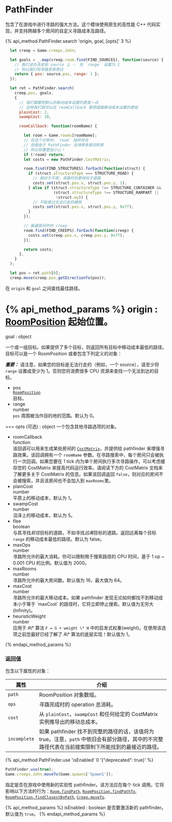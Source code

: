 # PathFinder
 
 包含了在游戏中进行寻路的强大方法。这个模块使用原生的高性能 C++ 代码实现，并支持跨越多个房间的自定义寻路成本及路径。

{% api_method PathFinder.search 'origin, goal, [opts]' 3 %}

```javascript
  let creep = Game.creeps.John;

  let goals = _.map(creep.room.find(FIND_SOURCES), function(source) {
    // 我们没办法走到 source 上 -- 将 `range` 设置为 1
    // 所以我们将寻路至其旁边
    return { pos: source.pos, range: 1 };
  });

  let ret = PathFinder.search(
    creep.pos, goals,
    {
      // 我们需要把默认的移动成本设置的更高一点
      // 这样我们就可以在 roomCallback 里把道路移动成本设置的更低
      plainCost: 2,
      swampCost: 10,

      roomCallback: function(roomName) {

        let room = Game.rooms[roomName];
        // 在这个示例中，`room` 始终存在
        // 但是由于 PathFinder 支持跨多房间检索
        // 所以你要更加小心！
        if (!room) return;
        let costs = new PathFinder.CostMatrix;

        room.find(FIND_STRUCTURES).forEach(function(struct) {
          if (struct.structureType === STRUCTURE_ROAD) {
            // 相对于平原，寻路时将更倾向于道路
            costs.set(struct.pos.x, struct.pos.y, 1);
          } else if (struct.structureType !== STRUCTURE_CONTAINER &&
                     (struct.structureType !== STRUCTURE_RAMPART ||
                      !struct.my)) {
            // 不能穿过无法行走的建筑
            costs.set(struct.pos.x, struct.pos.y, 0xff);
          }
        });

        // 躲避房间中的 creep
        room.find(FIND_CREEPS).forEach(function(creep) {
          costs.set(creep.pos.x, creep.pos.y, 0xff);
        });

        return costs;
      },
    }
  );

  let pos = ret.path[0];
  creep.move(creep.pos.getDirectionTo(pos));
```

在 <code>origin</code> 和 <code>goal</code> 之间查找最佳路径。

{% api_method_params %}
origin : <a href="#RoomPosition">RoomPosition</a>
起始位置。
===
goal : object

一个或一组目标。如果提供了多个目标，则返回所有目标中移动成本最低的路径。目标可以是一个 RoomPosition 或者包含下列定义的对象：

<em><strong>重要：</strong></em> 请注意，如果您的目标是无法行走的（例如，一个 source），请至少将 <code>range</code> 设置成至少为 1。否则您将浪费很多 CPU 资源来查找一个无法到达的目标。
					<ul>
						<li>
							<div class="api-arg-title">pos</div>
							<div class="api-arg-type"><a href="#RoomPosition"><code>RoomPosition</code></a></div>
							<div class="api-arg-desc">目标。</div>
						</li>
						<li>
							<div class="api-arg-title">range</div>
							<div class="api-arg-type">number</div>
							<div class="api-arg-desc"><code>pos</code> 周围被当作目的地的范围。默认为 0。</div>
						</li>
					</ul>
				
===
opts (可选) : object
一个包含其他寻路选项的对象。
<ul>
    <li>
        <div class="api-arg-title">roomCallback</div>
        <div class="api-arg-type">function</div>
        <div class="api-arg-desc">该回调可以用来生成某些房间的 <a href="#PathFinder-CostMatrix"><code>CostMatrix</code></a>，并提供给 pathfinder 来增强寻路效果。该回调拥有一个 <code>roomName</code> 参数。在寻路搜索中，每个房间只会被执行一次回调。如果您要在 1 tick 内为单个房间执行多次寻路操作，可以考虑缓存您的 CostMatrix 来提高代码运行效率。请阅读下方的 CostMatrix 文档来了解更多关于 CostMatrix 的信息。如果该回调返回 <code>false</code>，则对应的房间不会被搜索，并且该房间也不会加入到 <code>maxRooms</code>里。</div>
    </li>
    <li>
        <div class="api-arg-title">plainCost</div>
        <div class="api-arg-type">number</div>
        <div class="api-arg-desc">平原上的移动成本，默认为 1。</div>
    </li>
    <li>
        <div class="api-arg-title">swampCost</div>
        <div class="api-arg-type">number</div>
        <div class="api-arg-desc">沼泽上的移动成本，默认为 5。</div>
    </li>
    <li>
        <div class="api-arg-title">flee</div>
        <div class="api-arg-type">boolean</div>
        <div class="api-arg-desc">与其寻找<em>前往</em>目标的道路，不如寻找<em>远离</em>目标的道路。返回远离每个目标 <code>range</code> 的移动成本最低的路径。默认为 false。</div>
    </li>
    <li>
        <div class="api-arg-title">maxOps</div>
        <div class="api-arg-type">number</div>
        <div class="api-arg-desc">寻路所允许的最大消耗。你可以限制用于搜索路径的 CPU 时间，基于 1 op ~ 0.001 CPU 的比例。默认值为 2000。</div>
    </li>
    <li>
        <div class="api-arg-title">maxRooms</div>
        <div class="api-arg-type">number</div>
        <div class="api-arg-desc">寻路所允许的最大房间数。默认值为 16，最大值为 64。</div>
    </li>
    <li>
        <div class="api-arg-title">maxCost</div>
        <div class="api-arg-type">number</div>
        <div class="api-arg-desc">寻路所允许的最大移动成本。如果 pathfinder 发现无论如何都找不到移动成本小于等于 `maxCost` 的路径时，它将立即停止搜索。默认值为无穷大(Infinity)。</div>
    </li>
    <li>
        <div class="api-arg-title">heuristicWeight</div>
        <div class="api-arg-type">number</div>
        <div class="api-arg-desc">应用于 A\* 算法 <code>F = G + weight \* H</code> 中的启发式权重(weight)。在使用该选项之前您最好已经了解了 A\* 算法的底层实现！默认值为 1。</div>
    </li>
</ul>
				
{% endapi_method_params %}


### 返回值

包含以下属性的对象：

属性 | 介绍
---|---
`path` | RoomPosition 对象数组。
`ops` | 寻路完成时的 operation 总消耗。
`cost` | 从 `plainCost`，`swampCost` 和任何给定的 CostMatrix 实例推导出的移动总成本。
`incomplete` | 如果 pathfinder 找不到完整的路径的话，该值将为 true。注意，`path` 中依旧会有部分路径，其中的不完整路径代表在当前搜索限制下所能找到的最接近的路径。	


{% api_method PathFinder.use 'isEnabled' 0 '{"deprecated": true}' %} 

```javascript
PathFinder.use(true);
Game.creeps.John.moveTo(Game.spawns['Spawn1']);
```

指定是否在游戏中使用新的实验性 pathfinder。该方法应在每个 tick 调用。它将影响以下方法的行为：<a href="#Room.findPath"><code>Room.findPath</code></a>, <a href="#RoomPosition.findPathTo"><code>RoomPosition.findPathTo</code></a>, <a href="#RoomPosition.findClosestByPath"><code>RoomPosition.findClosestByPath</code></a>, <a href="#Creep.moveTo"><code>Creep.moveTo</code></a>.

{% api_method_params %}
isEnabled : boolean
是否要激活新的 pathfinder。默认值为 `true`。
{% endapi_method_params %}


